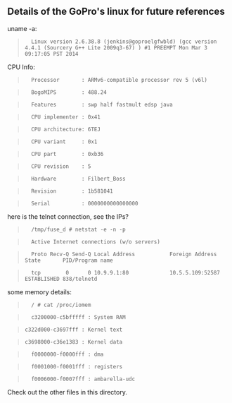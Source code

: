 Details of the GoPro's linux for future references
------------------------------

uname -a: 
>		Linux version 2.6.38.8 (jenkins@goproelgfwbld) (gcc version 4.4.1 (Sourcery G++ Lite 2009q3-67) ) #1 PREEMPT Mon Mar 3 09:17:05 PST 2014


CPU Info:

>		Processor       : ARMv6-compatible processor rev 5 (v6l)

>		BogoMIPS        : 488.24

>		Features        : swp half fastmult edsp java 

>		CPU implementer : 0x41

>		CPU architecture: 6TEJ

>		CPU variant     : 0x1

>		CPU part        : 0xb36

>		CPU revision    : 5


>		Hardware        : Filbert_Boss

>		Revision        : 1b581041

>		Serial          : 0000000000000000



here is the telnet connection, see the IPs?

>		/tmp/fuse_d # netstat -e -n -p

>		Active Internet connections (w/o servers)

>		Proto Recv-Q Send-Q Local Address           Foreign Address         State       PID/Program name 
   
>		tcp        0      0 10.9.9.1:80             10.5.5.109:52587        ESTABLISHED 838/telnetd		



some memory details:

>		/ # cat /proc/iomem 

>		c3200000-c5bfffff : System RAM

>	  c322d000-c3697fff : Kernel text

>	  c3698000-c36e1383 : Kernel data

>		f0000000-f0000fff : dma

>		f0001000-f0001fff : registers

>		f0006000-f0007fff : ambarella-udc



Check out the other files in this directory.